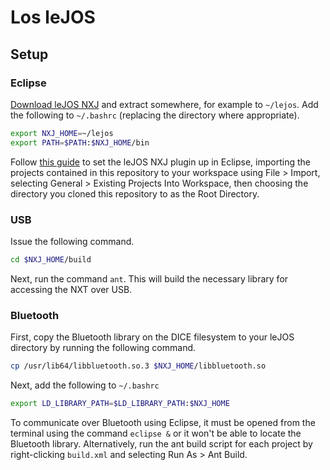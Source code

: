 # Los leJOS

## Setup

### Eclipse

[Download leJOS NXJ](http://www.lejos.org/nxj-downloads.php) and extract somewhere, for example to `~/lejos`. Add the following to `~/.bashrc` (replacing the directory where appropriate).

```bash
export NXJ_HOME=~/lejos
export PATH=$PATH:$NXJ_HOME/bin
```

Follow [this guide](http://www.lejos.org/nxt/nxj/tutorial/Preliminaries/UsingEclipse.htm) to set the leJOS NXJ plugin up in Eclipse, importing the projects contained in this repository to your workspace using File > Import, selecting General > Existing Projects Into Workspace, then choosing the directory you cloned this repository to as the Root Directory.


### USB

Issue the following command.

```bash
cd $NXJ_HOME/build
```

Next, run the command `ant`. This will build the necessary library for accessing the NXT over USB.

### Bluetooth

First, copy the Bluetooth library on the DICE filesystem to your leJOS directory by running the following command.

```bash
cp /usr/lib64/libbluetooth.so.3 $NXJ_HOME/libbluetooth.so
```

Next, add the following to `~/.bashrc`

```bash
export LD_LIBRARY_PATH=$LD_LIBRARY_PATH:$NXJ_HOME
```

To communicate over Bluetooth using Eclipse, it must be opened from the terminal using the command `eclipse &` or it won't be able to locate the Bluetooth library. Alternatively, run the ant build script for each project by right-clicking `build.xml` and selecting Run As > Ant Build. 
